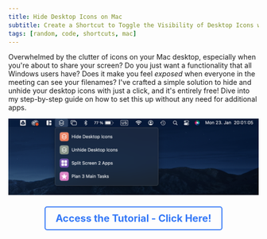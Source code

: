 ```yaml
---
title: Hide Desktop Icons on Mac
subtitle: Create a Shortcut to Toggle the Visibility of Desktop Icons with One Click
tags: [random, code, shortcuts, mac]
---
```


Overwhelmed by the clutter of icons on your Mac desktop, especially when you're about to share your screen? Do you just want a functionality that all Windows users have? Does it make you feel *exposed* when everyone in the meeting can see your filenames? I've crafted a simple solution to hide and unhide your desktop icons with just a click, and it's entirely free! Dive into my step-by-step guide on how to set this up without any need for additional apps. 

![mainbar](../materials/mainbar_shortcuts.png)

<div align="center" style="margin-top: 20px;">
  <a href="https://github.com/mervetekgurler/Hide-Desktop-Icons-on-Mac/blob/main/tutorial.md" style="font-size: 20px; font-weight: bold; color: #3478f7; text-decoration: none; padding: 10px 20px; border: 2px solid #3478f7; border-radius: 5px; display: inline-block;">
    Access the Tutorial - Click Here!
  </a>
</div>


